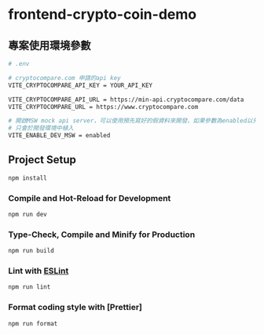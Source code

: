 # frontend-crypto-coin-demo

## 專案使用環境參數

```sh
# .env

# cryptocompare.com 申請的api key
VITE_CRYPTOCOMPARE_API_KEY = YOUR_API_KEY

VITE_CRYPTOCOMPARE_API_URL = https://min-api.cryptocompare.com/data
VITE_CRYPTOCOMPARE_URL = https://www.cryptocompare.com

# 開啟MSW mock api server，可以使用預先寫好的假資料來開發，如果參數為enabled以外則關閉
# 只會於開發環境中植入
VITE_ENABLE_DEV_MSW = enabled
```

## Project Setup

```sh
npm install
```

### Compile and Hot-Reload for Development

```sh
npm run dev
```

### Type-Check, Compile and Minify for Production

```sh
npm run build
```

### Lint with [ESLint](https://eslint.org/)

```sh
npm run lint
```

### Format coding style with [Prettier]

```sh
npm run format
```
